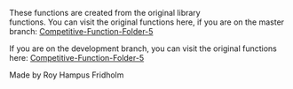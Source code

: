
These  functions  are  created  from  the  original  library  
functions. You can visit the  original  functions  here,  if
you are on the master branch: [Competitive-Function-Folder-5](https://github.com/H4PE0N/Competitive-Programming/tree/master/Competitive-Program-Folder/Competitive-Functions-Folder-5)

If you are on the development  branch,  you  can  visit  the
original functions here: [Competitive-Function-Folder-5](https://github.com/H4PE0N/Competitive-Programming/tree/development/Competitive-Program-Folder/Competitive-Functions-Folder-5)

Made by Roy Hampus Fridholm
